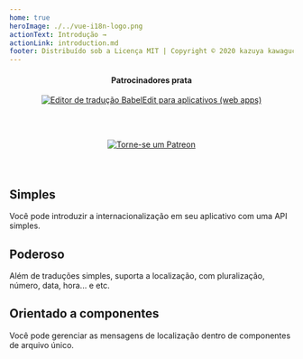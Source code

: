 ```yaml
---
home: true
heroImage: ./../vue-i18n-logo.png
actionText: Introdução →
actionLink: introduction.md
footer: Distribuído sob a Licença MIT | Copyright © 2020 kazuya kawaguchi
---
```


<div class="sponsors" style="text-align:center; padding: 0 0 24px 0;">
  <h4>Patrocinadores prata</h4>
  <a href="https://www.codeandweb.com/babeledit?utm_campaign=vue-i18n-2019-01" target="_blank">
    <img src="/vue-i18n/patrons/babeledit.png" alt="Editor de tradução BabelEdit para aplicativos (web apps)">
  </a>
</div>

<div class="github" style="text-align:center; padding: 0 0 24px 0;">
  <sponsor-button />
</div>

<div class="patreon" style="padding: 0 0 24px 0;">
  <p style="text-align: center;">
    <a href="https://www.patreon.com/kazupon" target="_blank">
      <img src="https://c5.patreon.com/external/logo/become_a_patron_button.png" alt="Torne-se um Patreon">
    </a>
  </p>
</div>

<div class="features">
  <div class="feature">
    <h2>Simples</h2>
    <p>Você pode introduzir a internacionalização em seu aplicativo com uma API simples.</p>
  </div>
  <div class="feature">
    <h2>Poderoso</h2>
    <p>Além de traduções simples, suporta a localização, com pluralização, número, data, hora... e etc.</p>
  </div>
  <div class="feature">
    <h2>Orientado a componentes</h2>
    <p>Você pode gerenciar as mensagens de localização dentro de componentes de arquivo único.</p>
  </div>
</div>
